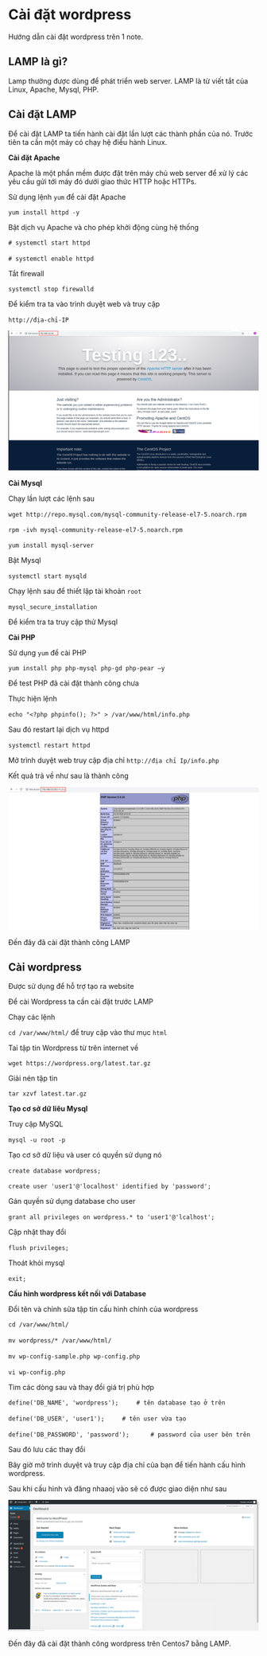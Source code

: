 # Cài đặt wordpress

Hướng dẫn cài đặt wordpress trên 1 note.

## LAMP là gì?

Lamp thường được dùng để phát triển web server. LAMP là từ viết tắt của Linux, Apache, Mysql, PHP. 

## Cài đặt LAMP

Để cài đặt LAMP ta tiến hành cài đặt lần lượt các thành phần của nó. Trước tiên ta cần một máy có chạy hệ điều hành Linux.

**Cài đặt Apache**

Apache là một phần mềm được đặt trên máy chủ web server để xử lý các yêu cầu gửi tới máy đó dưới giao thức HTTP hoặc HTTPs.

Sử dụng lệnh `yum` để cài đặt Apache

```
yum install httpd -y
```

Bật dịch vụ Apache và cho phép khởi động cùng hệ thống

```
# systemctl start httpd

# systemctl enable httpd
```

Tắt firewall

```
systemctl stop firewalld
```

Để kiểm tra ta vào trình duyệt web và truy cập 

`http://địa-chỉ-IP`

![](/linux/images/LAMP/1.png)

**Cài Mysql**

Chạy lần lượt các lệnh sau

`wget http://repo.mysql.com/mysql-community-release-el7-5.noarch.rpm`

`rpm -ivh mysql-community-release-el7-5.noarch.rpm`

`yum install mysql-server`

Bật Mysql

`systemctl start mysqld`

Chạy lệnh sau để thiết lập tài khoản `root`

`mysql_secure_installation`

Để kiểm tra ta truy cập thử Mysql 

**Cài PHP**

Sử dụng `yum` để cài PHP

```
yum install php php-mysql php-gd php-pear –y
```

Để test PHP đã cài đặt thành công chưa

Thực hiện lệnh

`echo "<?php phpinfo(); ?>" > /var/www/html/info.php`

Sau đó restart lại dịch vụ httpd

`systemctl restart httpd`

Mở trình duyệt web truy cập địa chỉ `http://địa chỉ Ip/info.php`

Kết quả trả về như sau là thành công

![](/linux/images/LAMP/2.png)

Đến đây đã cài đặt thành công LAMP

## Cài wordpress

Được sử dụng để hỗ trợ tạo ra website

Để cài Wordpress ta cần cài đặt trước LAMP

Chạy các lệnh

`cd /var/www/html/` để truy cập vào thư mục `html`

Taỉ tập tin Wordpress từ trên internet về

```
wget https://wordpress.org/latest.tar.gz
```

Giải nén tập tin

```
tar xzvf latest.tar.gz
```

**Tạo cơ sở dữ liêu Mysql**

Truy cập MySQL

`mysql -u root -p`

Tạo cơ sở dữ liệu và user có quyền sử dụng nó

`create database wordpress;`

`create user 'user1'@'localhost' identified by 'password';`

Gán quyền sử dụng database cho user

`grant all privileges on wordpress.* to 'user1'@'lcalhost';`

Cập nhật thay đổi

`flush privileges;`

Thoát khỏi mysql

`exit;`

**Cấu hình wordpress kết nối với Database**

Đổi tên và chỉnh sửa tập tin cấu hình chính của wordpress

```
cd /var/www/html/

mv wordpress/* /var/www/html/

mv wp-config-sample.php wp-config.php

vi wp-config.php
```

Tìm các dòng sau và thay đồi giá trị phù hợp

```
define('DB_NAME', 'wordpress');     # tên database tạo ở trên

define('DB_USER', 'user1');     # tên user vừa tạo

define('DB_PASSWORD', 'password');      # password của user bên trên
```

Sau đó lưu các thay đổi

Bây giờ mở trình duyệt và truy cập địa chỉ của bạn để tiến hành cấu hình wordpress.

Sau khi cấu hình và đăng nhaaoj vào sẽ có được giao diện như sau

![](/linux/images/LAMP/3.png)

Đến đây đã cài đặt thành công wordpress trên Centos7 bằng LAMP.